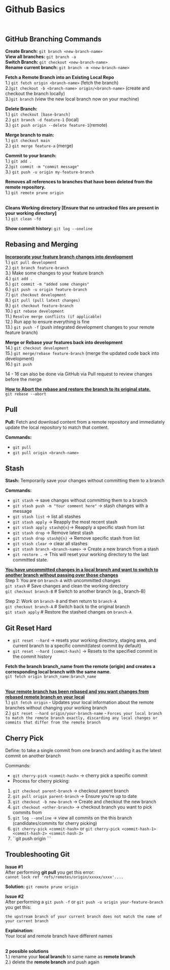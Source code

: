 
# Github Basics<br><br>

## GitHub Branching Commands

<b>Create Branch:</b> ```git branch <new-branch-name>``` </br>
<b>View all branches:</b> ```git branch -a``` </br>
<b>Switch Branch:</b> ```git checkout <new-branch-name>``` </br>
<b>Rename current branch:</b> ```git branch -m <new-branch-name>```

<b>Fetch a Remote Branch into an Existing Local Repo</b></br>
1.) ```git fetch origin <branch-name>``` (fetch the branch)</br>
2.)```git checkout -b <branch-name> origin/<branch-name>``` (create and checkout the branch locally)</br>
3.)```git branch``` (view the new local branch now on your machine)</br>

<b>Delete Branch:</b> <br/>
1.) ```git checkout [base-branch]``` <br/>
2.) ```git branch -d feature-1``` (local)<br/>
3.) ```git push origin --delete feature-1```(remote) </br>

<b>Merge branch to main:</b><br/>
1.) ```git checkout main``` <br/>
2.) ```git merge feature-a``` (merge) <br/>

<b>Commit to your branch:</b><br/>
1.) ```git add .``` <br/>
2.)```git commit -m "commit message"``` <br/>
3.) ```git push -u origin my-feature-branch``` <br/>

<b>Removes all references to branches that have been deleted from the remote repository.</b><br/>
1.) ```git remote prune origin``` <br/><br/>

<b>Cleans Working directory [Ensure that no untracked files are present in your working directory]</b><br/>
1.) ```git clean -fd``` 


<b>Show commit history:</b> ```git log --oneline```

## Rebasing and Merging
<b><ins>Incorporate your feature branch changes into development</ins></b> <br/>
1.) ```git pull development```<br/>
2.) ```git branch feature-branch```<br/>
3.) Make some changes to your feature branch<br/>
4.) ```git add .```<br/>
5.) ```git commit -m "added some changes"```<br/>
6.) ```git push -u origin feature-branch```<br/>
7.) ```git checkout development```<br/>
8.) ```git pull (pull latest changes)```<br/>
9.) ```git checkout feature-branch```<br/>
10.) ```git rebase development```<br/>
11.) ```Resolve merge conflicts (if applicable)```<br/>
12.) Run app to ensure everything is fine<br/>
13.) ```git push -f``` (push integrated development changes to your remote feature branch)<br/>

<b>Merge or Rebase your features back into development</b><br/>
14.) ```git checkout development```<br/>
15.) ```git merge/rebase feature-branch``` (merge the updated code back into development) <br/>
16.) ```git push```<br/>

14 - 16 can also be done via GitHub via Pull request to review changes before the merge

<b><ins>How to Abort the rebase and restore the branch to its original state.</ins></b> <br>
```git rebase --abort``` <br>

## Pull
<b>Pull:</b> Fetch and download content from a remote repository and immediately update the local repository to match that content. <br>

<b>Commands: </b><br>
- ```git pull```<br>
- ```git pull origin <branch-name>```<br>


## Stash

<b>Stash:</b> Temporarily save your changes without committing them to a branch<br>

<b>Commands: </b>
- ```git stash``` -> save changes without committing them to a branch <br>
- ```git stash push -m "Your comment here"``` -> stash changes with a message<br>
- ```git stash list``` -> list all stashes <br>
- ```git stash apply``` -> Reapply the most recent stash <br>
- ```git stash apply stash@{n}```-> Reapply a specific stash from list <br>
- ```git stash drop``` -> Remove latest stash<br>
- ```git stash drop stash@{n}``` -> Remove specific stash from list<br>
- ```git stash clear``` -> clear all stashes<br>
- ```git stash branch <branch-name>``` -> Create a new branch from a stash<br>
- ```git restore .``` -> This will reset your working directory to the last committed state.


<b><ins>You have uncommitted changes in a local branch and want to switch to another branch without passing over those changes</ins></b> <br>
Step 1: You are on `branch-A` with uncommitted changes<br>
```git stash```              # Save changes and clean the working directory<br>
```git checkout branch-B```  # Switch to another branch (e.g., branch-B)<br>

Step 2: Work on `branch-B` and then return to `branch-A` <br>
```git checkout branch-A```  # Switch back to the original branch<br>
```git stash apply```        # Restore the stashed changes on `branch-A`<br>


## Git Reset Hard

- ```git reset --hard``` -> resets your working directory, staging area, and current branch to a specific commit(latest commit by default)<br>
- ```git reset --hard [commit-hash]``` -> Resets to the specified commit in the commit history

<b>Fetch the branch branch_name from the remote (origin) and creates a corresponding local branch with the same name.</b> <br>
```git fetch origin branch_name:branch_name```<br><br>

<b><ins>Your remote branch has been rebased and you want changes from rebased remote branch on your local</ins></b> <br>
1.) `git fetch origin` - Updates your local information about the remote branches without changing your working branch <br> 
2.) `git reset --hard origin/your-branch-name` - `Forces your local branch to match the remote branch exactly, discarding any local changes or commits that differ from the remote branch`

## Cherry Pick
Define: to take a single commit from one branch and adding it as the latest commit on another branch

Commands:
- ```git cherry-pick <commit-hash>``` -> cherry pick a specific commit
- Process for cherry picking:
1. ```git checkout parent-branch``` -> checkout parent branch
2. ```git pull origin parent-branch``` -> Ensure you're up to date
3. ```git checkout -b new-branch``` -> Create and checkout the new branch
4. ```git checkout <other-branch>``` -> checkout branch you want to pick commits from
5. ```git log --oneline``` -> view all commits on the this branch (candidates/commits for cherry picking)
6. ```git cherry-pick <commit-hash>``` or ```git cherry-pick <commit-hash-1> <commit-hash-2> <commit-hash-3>```
7. ``git push origin <new-branch>```
  


## Troubleshooting Git</ins></b><br>

<b>Issue #1</b><br>
After performing <b>git pull</b>  you get this error:  
```cannot lock ref 'refs/remotes/origin/xxxxx/xxxx'....```

 <b>Solution:</b> ```git remote prune origin```

 <b>Issue #2</b><br/>
 After performing a ```git push -f``` or ```git push -u origin your-feature-branch``` you get this:<br>
 
 ```
 the upstream branch of your current branch does not match the name of your current branch
```
 
 <b>Explaination:</b> <br>
 Your local and remote branch have different names<br><br>
 
 <b>2 possible solutions</b><br>
 1.) rename your <b>local branch</b> to same name as <b>remote branch</b><br/>
 2.) delete the <b>remote branch</b> and push again


 











